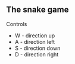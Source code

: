 The snake game
------------------------------

Controls
* W - direction up
* A - direction left
* S - direction down
* D - direction right
